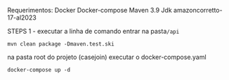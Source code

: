 Requerimentos:
Docker
Docker-compose
Maven 3.9
Jdk amazoncorretto-17-al2023


STEPS
1 - executar a linha de comando entrar na pasta`/api`

`mvn clean package -Dmaven.test.ski`

na pasta root do projeto (casejoin) executar o docker-compose.yaml

`docker-compose up -d`
